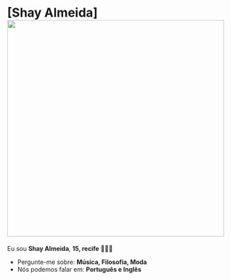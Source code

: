 # [Shay Almeida] <img src="https://i0.wp.com/media4.giphy.com/media/VvHjhoD5WDyVy/giphy.gif" width="500px">


Eu sou <strong>Shay Almeida</strong>, <strong>15, recife</strong> 👨🏻‍💻 

-  Pergunte-me sobre: <strong>Música, Filosofia, Moda</strong>
-  Nós podemos falar em: <strong>Português e Inglês</strong>
